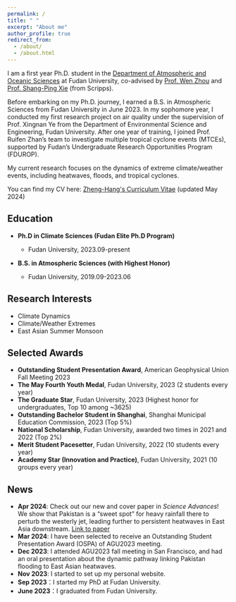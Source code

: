 ```yaml
---
permalink: /
title: " "
excerpt: "About me"
author_profile: true
redirect_from: 
  - /about/
  - /about.html
---
```


I am a first year Ph.D. student in the [Department of Atmospheric and Oceanic Sciences](https://atmsci.fudan.edu.cn) at Fudan University, co-advised by [Prof. Wen Zhou](https://atmsci.fudan.edu.cn/97/c3/c14809a432067/page.htm) and [Prof. Shang-Ping Xie](http://sxie.ucsd.edu) (from Scripps). 

Before embarking on my Ph.D. journey, I earned a B.S. in Atmospheric Sciences from Fudan University in June 2023. In my sophomore year, I conducted my first research project on air quality under the supervision of Prof. Xingnan Ye from the Department of Environmental Science and Engineering, Fudan University. After one year of training, I joined Prof. Ruifen Zhan’s team to investigate multiple tropical cyclone events (MTCEs), supported by Fudan’s Undergraduate Research Opportunities Program (FDUROP). 

My current research focuses on the dynamics of extreme climate/weather events, including heatwaves, floods, and tropical cyclones.

You can find my CV here: [Zheng-Hang's Curriculum Vitae](../files/Curriculum_Vitae_2405.pdf) (updated May 2024)

Education
---
* **Ph.D in Climate Sciences (Fudan Elite Ph.D Program)**
  * Fudan University, 2023.09-present

* **B.S. in Atmospheric Sciences (with Highest Honor)**
  * Fudan University, 2019.09-2023.06

Research Interests
---
* Climate Dynamics
* Climate/Weather Extremes
* East Asian Summer Monsoon
  
Selected Awards
---
* **Outstanding Student Presentation Award**, American Geophysical Union Fall Meeting 2023
* **The May Fourth Youth Medal**, Fudan University, 2023 (2 students every year)
* **The Graduate Star**, Fudan University, 2023 (Highest honor for undergraduates, Top 10 among ~3625)
* **Outstanding Bachelor Student in Shanghai**, Shanghai Municipal Education Commission, 2023 (Top 5%)
* **National Scholarship**, Fudan University, awarded two times in 2021 and 2022 (Top 2%)
* **Merit Student Pacesetter**, Fudan University, 2022 (10 students every year)
* **Academy Star (Innovation and Practice)**, Fudan University, 2021 (10 groups every year)

News
---
* **Apr 2024**: Check out our new and cover paper in *Science Advances*! We show that Pakistan is a “sweet spot” for heavy rainfall there to perturb the westerly jet, leading further to persistent heatwaves in East Asia downstream. [Link to paper](https://doi.org/10.1126/sciadv.adk9250)
* **Mar 2024**: I have been selected to receive an Outstanding Student Presentation Award (OSPA) of AGU2023 meeting.
* **Dec 2023**: I attended AGU2023 fall meeting in San Francisco, and had an oral presentation about the dynamic pathway linking Pakistan flooding to East Asian heatwaves.
* **Nov 2023**: I started to set up my personal website.
* **Sep 2023**：I started my PhD at Fudan University.
* **June 2023**：I graduated from Fudan University.
